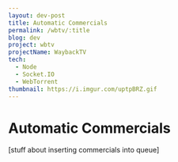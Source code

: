 ```yaml
---
layout: dev-post
title: Automatic Commercials
permalink: /wbtv/:title
blog: dev
project: wbtv
projectName: WaybackTV
tech:
  - Node
  - Socket.IO
  - WebTorrent
thumbnail: https://i.imgur.com/uptpBRZ.gif
---
```


# Automatic Commercials

[stuff about inserting commercials into queue]
